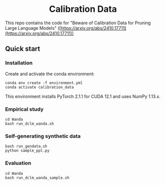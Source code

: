 <div align="center">
<h1>Calibration Data</h1>
</div>

This repo contains the code for "Beware of Calibration Data for Pruning Large Language Models" ([https://arxiv.org/abs/2410.17711](https://arxiv.org/abs/2410.17711))

## Quick start
### Installation
Create and activate the conda environment:
```
conda env create -f environment.yml
conda activate calibration_data
```
This environment installs PyTorch 2.1.1 for CUDA 12.1 and uses NumPy 1.13.x.

### Empirical study
```
cd Wanda
bash run_dclm_wanda.sh
```

### Self-generating synthetic data
```
bash run_gendata.sh
python sample_ppl.py
```

### Evaluation
```
cd Wanda
bash run_dclm_wanda_sample.sh
```
